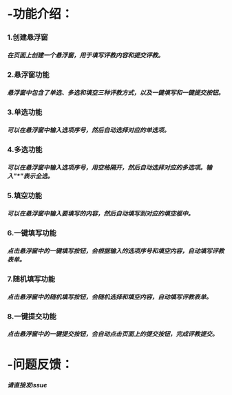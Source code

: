 # -功能介绍：
### 1.创建悬浮窗
##### 在页面上创建一个悬浮窗，用于填写评教内容和提交评教。
### 2.悬浮窗功能
##### 悬浮窗中包含了单选、多选和填空三种评教方式，以及一键填写和一键提交按钮。
### 3.单选功能
##### 可以在悬浮窗中输入选项序号，然后自动选择对应的单选项。
### 4.多选功能
##### 可以在悬浮窗中输入选项序号，用空格隔开，然后自动选择对应的多选项。输入"*"表示全选。
### 5.填空功能
##### 可以在悬浮窗中输入要填写的内容，然后自动填写到对应的填空框中。
### 6.一键填写功能
##### 点击悬浮窗中的一键填写按钮，会根据输入的选项序号和填空内容，自动填写评教表单。
### 7.随机填写功能
##### 点击悬浮窗中的随机填写按钮，会随机选择和填空内容，自动填写评教表单。
### 8.一键提交功能
##### 点击悬浮窗中的一键提交按钮，会自动点击页面上的提交按钮，完成评教提交。
# -问题反馈：
##### 请直接发issue
